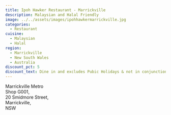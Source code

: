 ```yaml
---
title: Ipoh Hawker Restaurant - Marrickville
description: Malaysian and Halal Friendly
image: ../../assets/images/ipohhawkermarrickville.jpg
categories:
  - Restaurant
cuisine:
  - Malaysian
  - Halal
region:
  - Marrickville
  - New South Wales
  - Australia
discount_pct: 5
discount_text: Dine in and excludes Pubic Holidays & not in conjunction with any other offer
---
```

Marrickville Metro\
Shop G001,\
20 Smidmore Street,\
Marrickville, \
NSW
